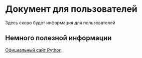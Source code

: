 # Документ для пользователей

Здесь скоро будет информация для пользователей

## Немного полезной информации
[Официальный сайт Python](https://www.python.org/)